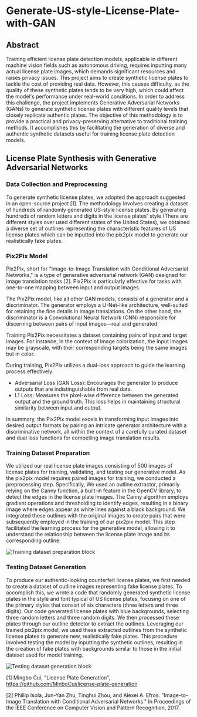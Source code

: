 # Generate-US-style-License-Plate-with-GAN

## Abstract

Training efficient license plate detection models, applicable in different machine vision fields such as autonomous driving, requires inputting many actual license plate images, which demands significant resources and raises privacy issues. This project aims to create synthetic license plates to tackle the cost of providing real data. However, this causes difficulty, as the quality of these synthetic plates tends to be very high, which could affect the model's performance under real-world conditions. In order to address this challenge, the project implements Generative Adversarial Networks (GANs) to generate synthetic license plates with different quality levels that closely replicate authentic plates. The objective of this methodology is to provide a practical and privacy-preserving alternative to traditional training methods. It accomplishes this by facilitating the generation of diverse and authentic synthetic datasets useful for training license plate detection models.

## License Plate Synthesis with Generative Adversarial Networks

### Data Collection and Preprocessing

To generate synthetic license plates, we adopted the approach suggested in an open-source project [1]. The methodology involves creating a dataset of hundreds of randomly generated US-style license plates. By generating hundreds of random letters and digits in the license plates' style (There are different styles over used different states of the United States), we obtained a diverse set of outlines representing the characteristic features of US license plates which can be inputted into the pix2pix model to generate our realistically fake plates.

### Pix2Pix Model

Pix2Pix, short for "Image-to-Image Translation with Conditional Adversarial Networks," is a type of generative adversarial network (GAN) designed for image translation tasks [2]. Pix2Pix is particularly effective for tasks with one-to-one mapping between input and output images.

The Pix2Pix model, like all other GAN models, consists of a generator and a discriminator. The generator employs a U-Net-like architecture, well-suited for retaining the fine details in image translations. On the other hand, the discriminator is a Convolutional Neural Network (CNN) responsible for discerning between pairs of input images—real and generated.

Training Pix2Pix necessitates a dataset containing pairs of input and target images. For instance, in the context of image colorization, the input images may be grayscale, with their corresponding targets being the same images but in color.

During training, Pix2Pix utilizes a dual-loss approach to guide the learning process effectively: 
- Adversarial Loss (GAN Loss): Encourages the generator to produce outputs that are indistinguishable from real data.
- L1 Loss: Measures the pixel-wise difference between the generated output and the ground truth. This loss helps in maintaining structural similarity between input and output.

In summary, the Pix2Pix model excels in transforming input images into desired output formats by pairing an intricate generator architecture with a discriminative network, all within the context of a carefully curated dataset and dual loss functions for compelling image translation results.

### Training Dataset Preparation

We utilized our real license plate images consisting of 500 images of license plates for training, validating, and testing our generative model. As the pix2pix model requires paired images for training, we conducted a preprocessing step. Specifically, We used an outline extractor, primarily relying on the Canny function, a built-in feature in the OpenCV library, to detect the edges in the license plate images. The Canny algorithm employs gradient operations and thresholding to identify edges, resulting in a binary image where edges appear as white lines against a black background. We integrated these outlines with the original images to create pairs that were subsequently employed in the training of our pix2pix model. This step facilitated the learning process for the generative model, allowing it to understand the relationship between the license plate image and its corresponding outline.

![Training dataset preparation block](https://github.com/NegarJM/Generate-US-style-License-Plate-with-GAN/assets/97193844/5932299d-ce4d-4af8-8c5f-257b0ed037e1)


### Testing Dataset Generation
To produce our authentic-looking counterfeit license plates, we first needed to create a dataset of outline images representing fake license plates. To accomplish this, we wrote a code that randomly generated synthetic license plates in the style and font typical of US license plates, focusing on one of the primary styles that consist of six characters (three letters and three digits). Our code generated license plates with blue backgrounds, selecting three random letters and three random digits. We then processed these plates through our outline detector to extract the outlines. Leveraging our trained pix2pix model, we used these extracted outlines from the synthetic license plates to generate new, realistically fake plates. This procedure involved testing the model by inputting the synthetic outlines, resulting in the creation of fake plates with backgrounds similar to those in the initial dataset used for model training.

![Testing dataset generation block](https://github.com/NegarJM/Generate-US-style-License-Plate-with-GAN/assets/97193844/feae7f93-58e5-4d3e-8f02-f3b8777f5b0e)


[1] Mingbo Cui, "License Plate Generation", https://github.com/MinboCui/license-plate-generation

[2] Phillip Isola, Jun-Yan Zhu, Tinghui Zhou, and Alexei A. Efros. "Image-to-Image Translation with Conditional Adversarial Networks." In Proceedings of the IEEE Conference on Computer Vision and Pattern Recognition, 2017.
